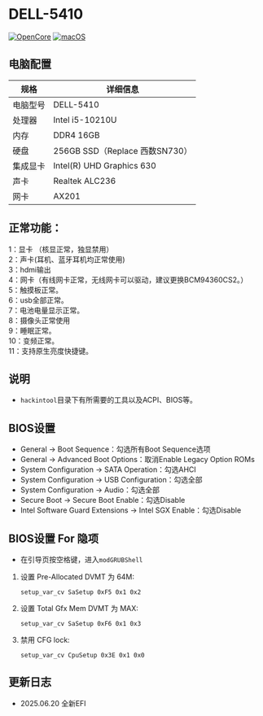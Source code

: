 # DELL-5410

[![OpenCore](https://img.shields.io/badge/OpenCore-0.9.9-lightblue.svg)](https://github.com/acidanthera/OpenCorePkg)
[![macOS](https://img.shields.io/badge/macOS-13.6.7-orange.svg)](https://www.apple.com/macos/ventura)

## 电脑配置

| 规格   | 详细信息                    |
|------|-------------------------|
| 电脑型号 | DELL-5410               |
| 处理器  | Intel i5-10210U         |
| 内存   | DDR4 16GB               |
| 硬盘   | 256GB SSD（Replace 西数SN730） |
| 集成显卡 | Intel(R) UHD Graphics 630 |
| 声卡   | Realtek ALC236          |
| 网卡   | AX201                   |


## 正常功能：
1：显卡 （核显正常，独显禁用）  
2：声卡(耳机、蓝牙耳机均正常使用)  
3：hdmi输出  
4：网卡（有线网卡正常，无线网卡可以驱动，建议更换BCM94360CS2。）  
5：触摸板正常。  
6：usb全部正常。  
7：电池电量显示正常。  
8：摄像头正常使用  
9：睡眠正常。  
10：变频正常。  
11：支持原生亮度快捷键。


## 说明
- `hackintool`目录下有所需要的工具以及ACPI、BIOS等。

## BIOS设置
* General -> Boot Sequence：勾选所有Boot Sequence选项
* General -> Advanced Boot Options：取消Enable Legacy Option ROMs
* System Configuration -> SATA Operation：勾选AHCI
* System Configuration -> USB Configuration：勾选全部
* System Configuration -> Audio：勾选全部
* Secure Boot -> Secure Boot Enable：勾选Disable
* Intel Software Guard Extensions -> Intel SGX Enable：勾选Disable


## BIOS设置 For 隐项
* 在引导页按空格键，进入`modGRUBShell`
1. 设置 Pre-Allocated DVMT 为 64M:

   ```
   setup_var_cv SaSetup 0xF5 0x1 0x2
   ```
  
2. 设置 Total Gfx Mem DVMT 为 MAX:

   ```
   setup_var_cv SaSetup 0xF6 0x1 0x3
   ```
3. 禁用 CFG lock:

   ```
   setup_var_cv CpuSetup 0x3E 0x1 0x0
   ```


## 更新日志
- 2025.06.20 全新EFI
